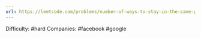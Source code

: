 ```yaml
---
url: https://leetcode.com/problems/number-of-ways-to-stay-in-the-same-place-after-some-steps
---
```


Difficulty: #hard
Companies: #facebook #google